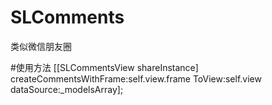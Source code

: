 # SLComments
类似微信朋友圈

#使用方法
[[SLCommentsView shareInstance] createCommentsWithFrame:self.view.frame ToView:self.view dataSource:_modelsArray];

